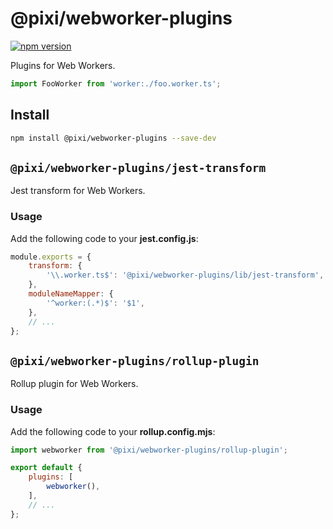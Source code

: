 # @pixi/webworker-plugins

[![npm version](https://badge.fury.io/js/@pixi%2Fwebworker-plugins.svg)](https://www.npmjs.com/package/@pixi/webworker-plugins)

Plugins for Web Workers.

```ts
import FooWorker from 'worker:./foo.worker.ts';
```


## Install

```bash
npm install @pixi/webworker-plugins --save-dev
```


## `@pixi/webworker-plugins/jest-transform`

Jest transform for Web Workers.

### Usage

Add the following code to your **jest.config.js**:

```js
module.exports = {
    transform: {
        '\\.worker.ts$': '@pixi/webworker-plugins/lib/jest-transform',
    },
    moduleNameMapper: {
        '^worker:(.*)$': '$1',
    },
    // ...
};
```


## `@pixi/webworker-plugins/rollup-plugin`

Rollup plugin for Web Workers.

### Usage

Add the following code to your **rollup.config.mjs**:

```js
import webworker from '@pixi/webworker-plugins/rollup-plugin';

export default {
    plugins: [
        webworker(),
    ],
    // ...
};
```
